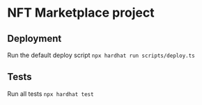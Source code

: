 # NFT Marketplace project

## Deployment

Run the default deploy script
`npx hardhat run scripts/deploy.ts`


## Tests

Run all tests
`npx hardhat test`